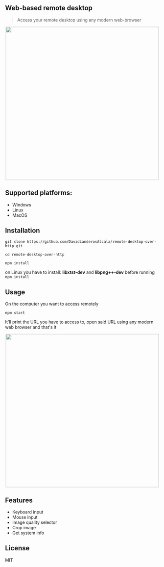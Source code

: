 ## Web-based remote desktop

> Access your remote desktop using any modern web-browser

<p align="center"><img src="https://user-images.githubusercontent.com/5791055/64057520-e61e1a00-cb52-11e9-946c-a6d839fa0f52.gif" width="500"></p>

## Supported platforms:
- Windows
- Linux
- MacOS

## Installation
```
git clone https://github.com/DavidLanderosAlcala/remote-desktop-over-http.git
```

```
cd remote-desktop-over-http
```
```
npm install
```
 on Linux you have to install: __libxtst-dev__ and __libpng++-dev__ before running ```npm install```

## Usage
 On the computer you want to access remotely
````
npm start
````
 It'll print the URL you have to access to, open said URL using any modern web browser and that's it
 
<p align="center"><img src="https://user-images.githubusercontent.com/5791055/64057392-22507b00-cb51-11e9-8bb1-f86f47647da4.png" width="500"></p>

## Features
- Keyboard input
- Mouse input
- Image quality selector
- Crop image
- Get system info

## License

MIT
